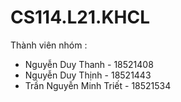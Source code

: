 # CS114.L21.KHCL
Thành viên nhóm :
- Nguyễn Duy Thanh - 18521408
- Nguyễn Duy Thịnh - 18521443
- Trần Nguyễn Minh Triết - 18521534
  
